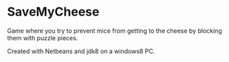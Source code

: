 # SaveMyCheese
Game where you try to prevent mice from getting to the cheese by blocking them with puzzle pieces.

Created with Netbeans and jdk8 on a windows8 PC.

